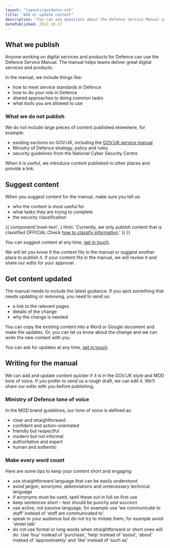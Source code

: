 ```yaml
---
layout: "layouts/guidance.njk"
title: "Add or update content"
description: "You can ask questions about the Defence Service Manual or give feedback and suggestions. Find out how to get in touch."
datePublished: 2022-10-17
---
```


## What we publish

Anyone working on digital services and products for Defence can use the Defence Service Manual. The manual helps teams deliver great digital services and products.

In the manual, we include things like:

- how to meet service standards in Defence
- how to do your role in Defence
- shared approaches to doing common tasks
- what tools you are allowed to use

### What we do not publish

We do not include large pieces of content published elsewhere, for example:

- existing sections on GOV.UK, including the [GOV.UK service manual](https://www.gov.uk/service-manual)
- Ministry of Defence strategy, policy and rules
- security guidelines from the National Cyber Security Centre

When it is useful, we introduce content published in other places and provide a link.

## Suggest content

When you suggest content for the manual, make sure you tell us:

- who the content is most useful for
- what tasks they are trying to complete
- the security classification

{{ component('inset-text', {
  html: 'Currently, we only publish content that is classified OFFICIAL.Check <a href="../security/security-classifications/">how to classify information</a>.'
}) }}

You can suggest content at any time, [get in touch](/get-in-touch/).

We will let you know if the content fits in the manual or suggest another place to publish it. If your content fits in the manual, we will review it and share our edits for your approval.

## Get content updated

The manual needs to include the latest guidance. If you spot something that needs updating or removing, you need to send us:

- a link to the relevant pages
- details of the change
- why the change is needed

You can copy the existing content into a Word or Google document and make the updates. Or, you can let us know about the change and we can write the new content with you.

You can ask for updates at any time, [get in touch](/get-in-touch/).

## Writing for the manual

We can add and update content quicker if it is in the GOV.UK style and MOD tone of voice. If you prefer to send us a rough draft, we can edit it. We’ll share our edits with you before publishing.

### Ministry of Defence tone of voice

In the MOD brand guidelines, our tone of voice is defined as:

- clear and straightforward
- confident and action-orientated
- friendly but respectful
- modern but not informal
- authoritative and expert
- human and authentic

### Make every word count

Here are some tips to keep your content short and engaging:

- use straightforward language that can be easily understood
- avoid jargon, acronyms, abbreviations and unnecessary technical language
- if acronyms must be used, spell these out in full on first use
- keep sentences short – text should be punchy and succinct
- use active, not passive language, for example use ‘we communicate to staff’ instead of ‘staff are communicated to’
- speak to your audience but do not try to imitate them, for example avoid ‘street talk’
- do not use formal or long words when straightforward or short ones will do. Use ‘buy’ instead of ‘purchase’, ‘help’ instead of ‘assist’, ‘about’ instead of ‘approximately’ and ‘like’ instead of ‘such as’
